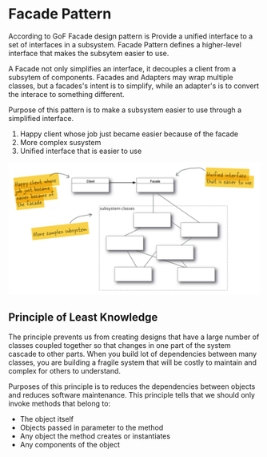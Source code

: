 # Facade Pattern
According to GoF Facade design pattern is Provide a unified interface to a set of interfaces in a subsystem.
Facade Pattern defines a higher-level interface that makes the subsytem easier to use.

A Facade not only simplifies an interface, it decouples a client from a subsytem of components.
Facades and Adapters may wrap multiple classes, but a facades's intent is to simplify, while an adapter's is to convert
the interace to something different.

Purpose of this pattern is to make a subsystem easier to use through a simplified interface.

1. Happy client whose job just became easier because of the facade
2. More complex susystem
3. Unified interface that is easier to use

![Facade Pattern](/assets/facade-diagram.png)

## Principle of Least Knowledge
The principle prevents us from creating designs that have a large number of classes coupled together so that changes in one part
of the system cascade to other parts. When you build lot of dependencies between many classes, you are building a fragile system
that will be costly to maintain and complex for others to understand.

Purposes of this principle is to reduces the dependencies between objects and reduces software maintenance.
This principle tells that we should only invoke methods that belong to:
- The object itself
- Objects passed in parameter to the method
- Any object the method creates or instantiates
- Any components of the object

